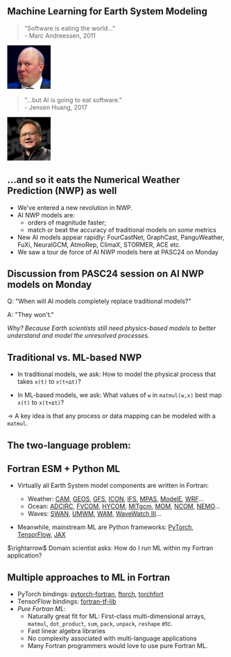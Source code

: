 <section>

## Machine Learning for Earth System Modeling
</section>


<section>

> "Software is eating the world..." </br> - Marc Andreessen, 2011</br>
<img src="assets/marc-andreesen.png" width="100">

> "...but AI is going to eat software." </br> - Jensen Huang, 2017</br>
<img src="assets/jensen-huang.png" width="100">
</section>


<section>

## ...and so it eats the Numerical Weather Prediction (NWP) as well

* We've entered a new revolution in NWP.
* AI NWP models are:
  - orders of magnitude faster;
  - match or beat the accuracy of traditional models on _some_ metrics
* New AI models appear rapidly: FourCastNet, GraphCast, PanguWeather, FuXi, NeuralGCM, AtmoRep, ClimaX, STORMER, ACE etc.
* We saw a tour de force of AI NWP models here at PASC24 on Monday
</section>


<section>

## Discussion from PASC24 session on AI NWP models on Monday

Q: "When will AI models completely replace traditional models?"

<p class="fragment">
A: "They won't."
</p>

<p class="fragment">
<i>Why? Because Earth scientists still need physics-based models to better understand and model the unresolved processes.</i>
</p>

</section>


<section>

## Traditional vs. ML-based NWP

* In traditional models, we ask: How to model the physical process that takes `x(t)` to `x(t+∆t)`?
 
* In ML-based models, we ask: What values of `w` in `matmul(w,x)` best map `x(t)` to `x(t+∆t)`?

$\rightarrow$ A key idea is that any process or data mapping can be modeled with a `matmul`.
</section>


<section>

## The two-language problem:
## Fortran ESM + Python ML

* Virtually all Earth System model components are written in Fortran:
  - Weather: [CAM](https://www.cesm.ucar.edu/models/cam), [GEOS](https://github.com/GEOS-ESM), [GFS](https://github.com/NOAA-EMC/fv3gfs), [ICON](https://gitlab.dkrz.de/icon/icon-model), [IFS](https://www.ecmwf.int/en/forecasts/documentation-and-support/changes-ecmwf-model), [MPAS](https://github.com/MPAS-Dev/MPAS-Model), [ModelE](https://www.giss.nasa.gov/tools/modelE/), [WRF](https://github.com/wrf-model/wrf)...
  - Ocean: [ADCIRC](https://github.com/adcirc/adcirc), [FVCOM](https://github.com/FVCOM-GitHub/FVCOM), [HYCOM](https://github.com/HYCOM), [MITgcm](https://github.com/MITgcm/MITgcm), [MOM](https://github.com/mom-ocean/MOM6), [NCOM](https://www.ncei.noaa.gov/products/weather-climate-models/global-navy-coastal-ocean), [NEMO](https://forge.nemo-ocean.eu/nemo/nemo)...
  - Waves: [SWAN](https://gitlab.tudelft.nl/citg/wavemodels/swan), [UMWM](https://github.com/umwm/umwm), [WAM](https://github.com/ecmwf-ifs/ecwam), [WaveWatch III](https://github.com/NOAA-EMC/WW3)...

* Meanwhile, mainstream ML are Python frameworks: [PyTorch](https://pytorch.org/), [TensorFlow](https://www.tensorflow.org/), [JAX](https://github.com/google/jax)

<div class="fragment">
$\rightarrow$ Domain scientist asks: How do I run ML within my Fortran application?
</section>


<section>

## Multiple approaches to ML in Fortran

* PyTorch bindings: [pytorch-fortran](https://github.com/alexeedm/pytorch-fortran), [ftorch](https://github.com/Cambridge-ICCS/FTorch), [torchfort](https://github.com/NVIDIA/TorchFort)
* TensorFlow bindings: [fortran-tf-lib](https://github.com/Cambridge-ICCS/fortran-tf-lib)
* _Pure Fortran ML_:
  - Naturally great fit for ML: First-class multi-dimensional arrays, `matmul`, `dot_product`, `sum`, `pack`, `unpack`, `reshape` etc.
  - Fast linear algebra libraries
  - No complexity associated with multi-language applications
  - Many Fortran programmers would love to use pure Fortran ML.
</section>